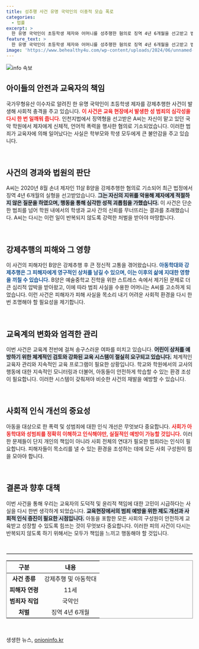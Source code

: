 ```yaml
---
title: 성추행 사건 유명 국악인의 이중적 모습 폭로
categories:
  - 법률
excerpt: >
  한 유명 국악인이 초등학생 제자와 어머니를 성추행한 혐의로 징역 4년 6개월을 선고받고 법정구속됐다. 피해자가 겪은 충격적인 사건의 전말과 가해자의 해명에 관심이 쏠린다.
feature_text: >
  한 유명 국악인이 초등학생 제자와 어머니를 성추행한 혐의로 징역 4년 6개월을 선고받고 법정구속됐다. 피해자가 겪은 충격적인 사건의 전말과 가해자의 해명에 관심이 쏠린다.
image: 'https://www.behealthy4u.com/wp-content/uploads/2024/06/unnamed-file.png'
---
```


<p><img src="https://www.behealthy4u.com/wp-content/uploads/2024/06/unnamed-file.png" alt="info 속보" /></p>

<h2 data-ke-size="size26">아이들의 안전과 교육자의 책임</h2>

<p>국가무형유산 이수자로 알려진 한 유명 국악인이 초등학생 제자를 강제추행한 사건이 발생해 사회적 충격을 주고 있습니다. <b><span style="color: #ee2323;">이 사건은 교육 현장에서 발생한 성 범죄의 심각성을 다시 한 번 일깨워 줍니다.</span></b> 인천지법에서 징역형을 선고받은 A씨는 자신이 맡고 있던 국악 학원에서 제자에게 신체적, 언어적 폭력을 행사한 혐의로 기소되었습니다. 이러한 범죄가 교육자에 의해 일어났다는 사실은 학부모와 학생 모두에게 큰 불안감을 주고 있습니다.</p>

<p data-ke-size="size16">&nbsp;</p>

<h2 data-ke-size="size26">사건의 경과와 법원의 판단</h2>

<p>A씨는 2020년 8월 손녀 제자인 11살 B양을 강제추행한 혐의로 기소되어 최근 법정에서 징역 4년 6개월의 실형을 선고받았습니다. <b><span style="background-color: #21538527;">그는 자신의 지위를 악용해 제자에게 적절하지 않은 질문을 하였으며, 행동을 통해 심각한 성적 괴롭힘을 가했습니다.</span></b> 이 사건은 단순한 범죄를 넘어 학원 내에서의 학생과 교사 간의 신뢰를 무너뜨리는 결과를 초래했습니다. A씨는 다시는 이런 일이 반복되지 않도록 강력한 처벌을 받아야 마땅합니다.</p>

<p data-ke-size="size16">&nbsp;</p>

<h2 data-ke-size="size26">강제추행의 피해와 그 영향</h2>

<p>이 사건의 피해자인 B양은 강제추행 후 큰 정신적 고통을 겪어왔습니다. <b><span style="color: #1a5490;">아동학대와 강제추행은 그 피해자에게 영구적인 상처를 남길 수 있으며, 이는 이후의 삶에 지대한 영향을 끼칠 수 있습니다.</span></b> B양은 예술중학교 진학을 위한 스트레스 속에서 제기된 문제로 더 큰 심리적 압박을 받아왔고, 이에 따라 범죄 사실을 수용한 어머니는 A씨를 고소하게 되었습니다. 이런 사건은 피해자가 피해 사실을 목소리 내기 어려운 사회적 환경을 다시 한번 조명해야 할 필요성을 제기합니다.</p>

<p data-ke-size="size16">&nbsp;</p>

<h2 data-ke-size="size26">교육계의 변화와 엄격한 관리</h2>

<p>이번 사건은 교육계 전반에 걸쳐 송구스러운 여파를 미치고 있습니다. <b><span style="background-color: #21538527;">어린이 상처를 예방하기 위한 체계적인 검토와 강화된 교육 시스템이 절실히 요구되고 있습니다.</span></b> 체계적인 교육자 관리와 지속적인 교육 프로그램이 필요한 상황입니다. 학교와 학원에서의 교사의 행동에 대한 지속적인 모니터링과 더불어, 아동들이 안전하게 학습할 수 있는 환경 조성이 필요합니다. 이러한 시스템이 갖춰져야 비슷한 사건의 재발을 예방할 수 있습니다.</p>

<p data-ke-size="size16">&nbsp;</p>

<h2 data-ke-size="size26">사회적 인식 개선의 중요성</h2>

<p>아동을 대상으로 한 폭력 및 성범죄에 대한 인식 개선은 무엇보다 중요합니다. <b><span style="color: #ee2323;">사회가 아동학대와 성범죄를 정확히 이해하고 인식해야만, 실질적인 예방이 가능할 것입니다.</span></b> 이러한 문제들이 단지 개인의 책임이 아니라 사회 전체의 연대가 필요한 범죄라는 인식이 필요합니다. 피해자들이 목소리를 낼 수 있는 환경을 조성하는 데에 모든 사회 구성원이 힘을 모아야 합니다.</p>

<p data-ke-size="size16">&nbsp;</p>

<h2 data-ke-size="size26">결론과 향후 대책</h2>

<p>이번 사건을 통해 우리는 교육자의 도덕적 및 윤리적 책임에 대한 고민이 시급하다는 사실을 다시 한번 생각하게 되었습니다. <b><span style="background-color: #21538527;">교육현장에서의 범죄 예방을 위한 제도 개선과 사회적 인식 증진이 필요한 시점입니다.</span></b> 아동을 포함한 모든 사회의 구성원이 안전하게 교육받고 성장할 수 있도록 힘쓰는 것이 무엇보다 중요합니다. 이러한 피의 사건이 다시는 반복되지 않도록 하기 위해서는 모두가 책임을 느끼고 행동해야 할 것입니다.</p>

<p data-ke-size="size16">&nbsp;</p>

<hr style="border: 1px solid #cccccc;"/>

<table style="width: 100%; border: 1px solid #999999;">
    <thead>
        <tr>
            <th style="text-align: center; height: 30px;"><b>구분</b></th>
            <th style="text-align: center; height: 30px;"><b>내용</b></th>
        </tr>
    </thead>
    <tbody>
        <tr>
            <td style="text-align: center; height: 17px;"><b>사건 종류</b></td>
            <td style="text-align: center; height: 17px;">강제추행 및 아동학대</td>
        </tr>
        <tr>
            <td style="text-align: center; height: 17px;"><b>피해자 연령</b></td>
            <td style="text-align: center; height: 17px;">11세</td>
        </tr>
        <tr>
            <td style="text-align: center; height: 17px;"><b>범죄자 직업</b></td>
            <td style="text-align: center; height: 17px;">국악인</td>
        </tr>
        <tr>
            <td style="text-align: center; height: 17px;"><b>처벌</b></td>
            <td style="text-align: center; height: 17px;">징역 4년 6개월</td>
        </tr>
    </tbody>
</table>

<p data-ke-size="size16">&nbsp;</p>
생생한 뉴스, <a href="https://onioninfo.kr" rel="dofollow">onioninfo.kr</a>


